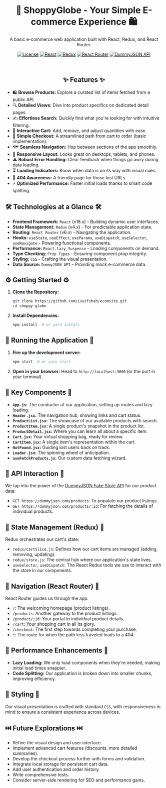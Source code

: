 <h1 align="center">🛒 ShoppyGlobe - Your Simple E-commerce Experience 🛍️</h1>

<p align="center">
  A basic e-commerce web application built with React, Redux, and React Router.
</p>

<p align="center">
  <a href="https://opensource.org/licenses/MIT"><img src="https://img.shields.io/badge/License-MIT-yellow.svg" alt="License"></a>
  <a href="https://react.dev/"><img src="https://img.shields.io/badge/React-v18.x-blue" alt="React"></a>
  <a href="https://redux.js.org/"><img src="https://img.shields.io/badge/Redux-v4.x-purple" alt="Redux"></a>
  <a href="https://reactrouter.com/"><img src="https://img.shields.io/badge/React_Router-v6.x-green" alt="React Router"></a>
  <a href="https://dummyjson.com/"><img src="https://img.shields.io/badge/API-DummyJSON-orange" alt="DummyJSON API"></a>
</p>

<br/>

## <div align="center">✨ Features ✨</div>

* 🛍️ **Browse Products:** Explore a curated list of items fetched from a public API.
* 🔍 **Detailed Views:** Dive into product specifics on dedicated detail pages.
* ✍️ **Effortless Search:** Quickly find what you're looking for with intuitive filtering.
* 🛒 **Interactive Cart:** Add, remove, and adjust quantities with ease.
* 🚀 **Simple Checkout:** A streamlined path from cart to order (basic implementation).
* 🗺️ **Seamless Navigation:** Hop between sections of the app smoothly.
* 📱 **Responsive Layout:** Looks great on desktops, tablets, and phones.
* ⚠️ **Robust Error Handling:** Clear feedback when things go awry during data loading.
* ⏳ **Loading Indicators:** Know when data is on its way with visual cues.
* 🚧 **404 Awareness:** A friendly page for those lost URLs.
* ⚡ **Optimized Performance:** Faster initial loads thanks to smart code splitting.

## 🛠️ Technologies at a Glance 🛠️

* **Frontend Framework:** `React` (v18.x) - Building dynamic user interfaces.
* **State Management:** `Redux` (v4.x) - For predictable application state.
* **Routing:** `React Router` (v6.x) - Navigating the application.
* **Hooks:** `useState`, `useEffect`, `useParams`, `useDispatch`, `useSelector`, `useNavigate` - Powering functional components.
* **Performance:** `React.lazy`, `Suspense` - Loading components on demand.
* **Type Checking:** `Prop Types` - Ensuring component prop integrity.
* **Styling:** `CSS` - Crafting the visual presentation.
* **Data Source:** `DummyJSON API` - Providing mock e-commerce data.

## ⚙️ Getting Started ⚙️

1.  **Clone the Repository:**
    ```bash
    git clone https://github.com/isaifshah/ecomvite.git
    cd shoppy-globe
    ```

2.  **Install Dependencies:**
    ```bash
    npm install  # or yarn install
    ```

## 🏃 Running the Application 🏃

1.  **Fire up the development server:**
    ```bash
    npm start  # or yarn start
    ```

2.  **Open in your browser:** Head to `http://localhost:3000` (or the port in your terminal).

## 🔑 Key Components 🔑

* **`App.js`:** The conductor of our application, setting up routes and lazy loading.
* **`Header.jsx`:** The navigation hub, showing links and cart status.
* **`ProductList.jsx`:** The showcase of our available products with search.
* **`ProductItem.jsx`:** A single product's snapshot in the product list.
* **`ProductDetail.jsx`:** Where you can learn all about a specific item.
* **`Cart.jsx`:** Your virtual shopping bag, ready for review.
* **`CartItem.jsx`:** A single item's representation within the cart.
* **`NotFound.jsx`:** Guiding lost users back on track.
* **`Loader.jsx`:** The spinning wheel of anticipation.
* **`useFetchProducts.js`:** Our custom data fetching wizard.

## 🔗 API Interaction 🔗

We tap into the power of the [DummyJSON Fake Store API](https://dummyjson.com/) for our product data:

* `GET https://dummyjson.com/products`: To populate our product listings.
* `GET https://dummyjson.com/products/:id`: For fetching the details of individual products.

## 💾 State Management (Redux) 💾

Redux orchestrates our cart's state:

* `redux/cartSlice.js`: Defines how our cart items are managed (adding, removing, updating).
* `redux/store.js`: The central hub where our application's state lives.
* `useSelector`, `useDispatch`: The React Redux tools we use to interact with the store in our components.

## 🚦 Navigation (React Router) 🚦

React Router guides us through the app:

* `/`: The welcoming homepage (product listings).
* `/products`: Another gateway to the product listings.
* `/product/:id`: Your portal to individual product details.
* `/cart`: Your shopping cart in all its glory.
* `/checkout`: The first step towards completing your purchase.
* `*`: The route for when the path less traveled leads to a 404.

## 🚀 Performance Enhancements 🚀

* **Lazy Loading:** We only load components when they're needed, making initial load times snappier.
* **Code Splitting:** Our application is broken down into smaller chunks, improving efficiency.

## 🎨 Styling 🎨

Our visual presentation is crafted with standard `CSS`, with responsiveness in mind to ensure a consistent experience across devices.

## ⏭️ Future Explorations ⏭️

* Refine the visual design and user interface.
* Implement advanced cart features (discounts, more detailed summaries).
* Develop the checkout process further with forms and validation.
* Integrate local storage for persistent cart data.
* Add user authentication and order history.
* Write comprehensive tests.
* Consider server-side rendering for SEO and performance gains.
